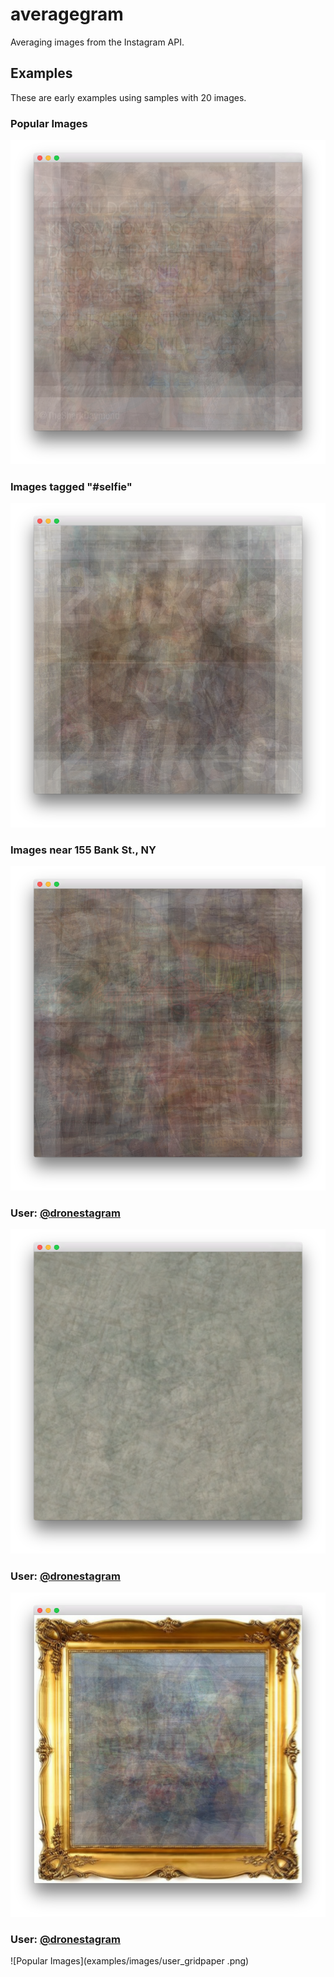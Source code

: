 averagegram
==============

Averaging images from the Instagram API.

Examples
--------

These are early examples using samples with 20 images.


### Popular Images
![Popular Images](examples/images/popular.png)

### Images tagged "#selfie"
![Popular Images](examples/images/selfie_tag.png)

### Images near 155 Bank St., NY
![Popular Images](examples/images/nearby_155_bank.png)

### User: [@dronestagram](https://instagram.com/dronestagram/)
![Popular Images](examples/images/user_dronestagram.png)


### User: [@dronestagram](https://instagram.com/richkidsofinstagram/)
![Popular Images](examples/images/user_richkidsofinstagram.png)


### User: [@dronestagram](https://instagram.com/gridpaper/)
![Popular Images](examples/images/user_gridpaper
.png)